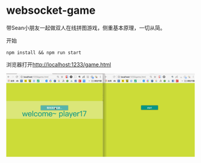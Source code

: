 # websocket-game
带Sean小朋友一起做双人在线拼图游戏，侧重基本原理，一切从简。

开始

```
npm install && npm run start
```

浏览器打开[http://localhost:1233/game.html](http://localhost:1233/game.html)

![游戏截图](https://raw.githubusercontent.com/zoexx/websocket-game/master/images/xx.gif)

